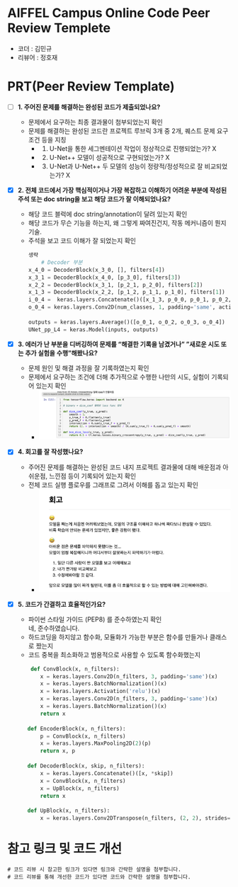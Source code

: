 # AIFFEL Campus Online Code Peer Review Templete
- 코더 : 김민규
- 리뷰어 : 정호재


# PRT(Peer Review Template)
- [ ]  **1. 주어진 문제를 해결하는 완성된 코드가 제출되었나요?**
    - 문제에서 요구하는 최종 결과물이 첨부되었는지 확인
    - 문제를 해결하는 완성된 코드란 프로젝트 루브릭 3개 중 2개, 
    퀘스트 문제 요구조건 등을 지칭
        - 1.  U-Net을 통한 세그멘테이션 작업이 정상적으로 진행되었는가? X
        - 2.  U-Net++ 모델이 성공적으로 구현되었는가? X
        - 3.  U-Net과 U-Net++ 두 모델의 성능이 정량적/정성적으로 잘 비교되었는가? X
    
- [X]  **2. 전체 코드에서 가장 핵심적이거나 가장 복잡하고 이해하기 어려운 부분에 작성된 
주석 또는 doc string을 보고 해당 코드가 잘 이해되었나요?**
    - 해당 코드 블럭에 doc string/annotation이 달려 있는지 확인
    - 해당 코드가 무슨 기능을 하는지, 왜 그렇게 짜여진건지, 작동 메커니즘이 뭔지 기술.
    - 주석을 보고 코드 이해가 잘 되었는지 확인
        ```python
        생략
            # Decoder 부분
        x_4_0 = DecoderBlock(x_3_0, [], filters[4])
        x_3_1 = DecoderBlock(x_4_0, [p_3_0], filters[3])
        x_2_2 = DecoderBlock(x_3_1, [p_2_1, p_2_0], filters[2])
        x_1_3 = DecoderBlock(x_2_2, [p_1_2, p_1_1, p_1_0], filters[1])
        i_0_4 =  keras.layers.Concatenate()([x_1_3, p_0_0, p_0_1, p_0_2, p_0_3])
        o_0_4 = keras.layers.Conv2D(num_classes, 1, padding='same', activation='softmax')(i_0_4)

        outputs = keras.layers.Average()([o_0_1, o_0_2, o_0_3, o_0_4])
        UNet_pp_L4 = keras.Model(inputs, outputs)
        ```
        
- [X]  **3. 에러가 난 부분을 디버깅하여 문제를 “해결한 기록을 남겼거나” 
”새로운 시도 또는 추가 실험을 수행”해봤나요?**
    - 문제 원인 및 해결 과정을 잘 기록하였는지 확인
    - 문제에서 요구하는 조건에 더해 추가적으로 수행한 나만의 시도, 
    실험이 기록되어 있는지 확인
        - ![img1](./asset/img2.png)
        
- [X]  **4. 회고를 잘 작성했나요?**
    - 주어진 문제를 해결하는 완성된 코드 내지 프로젝트 결과물에 대해
    배운점과 아쉬운점, 느낀점 등이 기록되어 있는지 확인
    - 전체 코드 실행 플로우를 그래프로 그려서 이해를 돕고 있는지 확인  
        - ![img1](./asset/img1.png)
        
- [X]  **5. 코드가 간결하고 효율적인가요?**
    - 파이썬 스타일 가이드 (PEP8) 를 준수하였는지 확인  
        네, 준수하였습니다.
    - 하드코딩을 하지않고 함수화, 모듈화가 가능한 부분은 함수를 만들거나 클래스로 짰는지
    - 코드 중복을 최소화하고 범용적으로 사용할 수 있도록 함수화했는지
     ```python
         def ConvBlock(x, n_filters):
            x = keras.layers.Conv2D(n_filters, 3, padding='same')(x)
            x = keras.layers.BatchNormalization()(x)
            x = keras.layers.Activation('relu')(x)
            x = keras.layers.Conv2D(n_filters, 3, padding='same')(x)
            x = keras.layers.BatchNormalization()(x)
            return x

        def EncoderBlock(x, n_filters):
            p = ConvBlock(x, n_filters)
            x = keras.layers.MaxPooling2D(2)(p)
            return x, p 

        def DecoderBlock(x, skip, n_filters):
            x = keras.layers.Concatenate()([x, *skip]) 
            x = ConvBlock(x, n_filters)
            x = UpBlock(x, n_filters)
            return x

        def UpBlock(x, n_filters):
            x = keras.layers.Conv2DTranspose(n_filters, (2, 2), strides=2, padding='same')(x)
    ```
        


# 참고 링크 및 코드 개선
```
# 코드 리뷰 시 참고한 링크가 있다면 링크와 간략한 설명을 첨부합니다.
# 코드 리뷰를 통해 개선한 코드가 있다면 코드와 간략한 설명을 첨부합니다.
```
